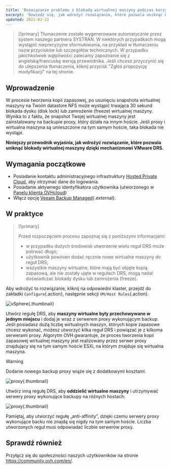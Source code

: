 ```yaml
---
title: 'Rozwiązanie problemu z blokadą wirtualnej maszyny podczas korzystania z Veeam Backup Managed'
excerpt: 'Dowiedz się, jak wdrożyć rozwiązanie, które pozwala uniknąć blokady wirtualnej maszyny za pomocą mechanizmu VMware DRS'
updated: 2022-02-22
---
```


> [!primary]
> Tłumaczenie zostało wygenerowane automatycznie przez system naszego partnera SYSTRAN. W niektórych przypadkach mogą wystąpić nieprecyzyjne sformułowania, na przykład w tłumaczeniu nazw przycisków lub szczegółów technicznych. W przypadku jakichkolwiek wątpliwości zalecamy zapoznanie się z angielską/francuską wersją przewodnika. Jeśli chcesz przyczynić się do ulepszenia tłumaczenia, kliknij przycisk "Zgłóś propozycję modyfikacji" na tej stronie.
>

## Wprowadzenie

W procesie tworzenia kopii zapasowej, po usunięciu snapshota wirtualnej maszyny na Twoim datastore NFS może wystąpić trwająca 30 sekund blokada dysku (disk lock) lub zamrożenie (freeze) wirtualnej maszyny.
Wynika to z faktu, że snapshot Twojej wirtualnej maszyny jest zainstalowany na backupie proxy, który działa na innym hoście. Jeśli proxy i wirtualna maszyna są umieszczone na tym samym hoście, taka blokada nie wystąpi.

**Niniejszy przewodnik wyjaśnia, jak wdrożyć rozwiązanie, które pozwala uniknąć blokady wirtualnej maszyny dzięki mechanizmowi VMware DRS.**

## Wymagania początkowe

- Posiadanie kontaktu administracyjnego infrastruktury [Hosted Private Cloud](https://www.ovhcloud.com/pl/enterprise/products/hosted-private-cloud/), aby otrzymać dane do logowania.
- Posiadanie aktywnego identyfikatora użytkownika (utworzonego w [Panelu klienta OVHcloud](https://www.ovh.com/auth/?action=gotomanager&from=https://www.ovh.pl/&ovhSubsidiary=pl))
- Włącz opcję [Veeam Backup Managed](https://www.ovhcloud.com/pl/enterprise/products/hosted-private-cloud/veeam-backup-managed/){.external}.

## W praktyce

> [!primary]
>
> Przed rozpoczęciem procesu zapoznaj się z poniższymi informacjami:
>
> - w przypadku dużych środowisk utworzenie wielu reguł DRS może potrwać długo;
> - użytkownik powinien dodać ręcznie nowe wirtualne maszyny do reguł DRS;
> - wszystkie maszyny wirtualne, które mają być objęte kopią zapasową, ale nie zostały ujęte w regułach DRS, mogą nadal doświadczać blokady dysku lub zamrożenia (freeze).
>

Aby wdrożyć to rozwiązanie, kliknij na odpowiedni klaster, przejdź do zakładki `Configure`{.action}, następnie sekcji `VM/Host Rules`{.action}.

![vSphere](en01add.png){.thumbnail}

Utwórz regułę DRS, aby **maszyny wirtualne były przechowywane w jednym miejscu** i dodaj je wraz z serwerem proxy wykonującym backup. Jeśli posiadasz dużą liczbę wirtualnych maszyn, których kopie zapasowe chcesz wykonać, możesz utworzyć kilka reguł DRS i powiązać je z kilkoma serwerami proxy. Algorytm OVH gwarantuje, że proces tworzenia kopii zapasowej wirtualnej maszyny jest realizowany przez serwer proxy znajdujący się na tym samym hoście ESXi, na którym znajduje się wirtualna maszyna.

> [!warning]
>
> Dodanie nowego backup proxy wiąże się z dodatkowymi kosztami.
>

![proxy](en02proxy.png){.thumbnail}

Utwórz inną regułę DRS, aby **oddzielić wirtualne maszyny** i utrzymywać serwery proxy wykonujące backupy na różnych hostach:

![proxy](en03proxy2.png){.thumbnail}

Pamiętaj, aby utworzyć regułę „anti-affinity”, dzięki czemu serwery proxy wykonujące backu nie znajdą się nigdy na tym samym hoście. Liczba utworzonych reguł musi odpowiadać liczbie serwerów proxy.

## Sprawdź również

Przyłącz się do społeczności naszych użytkowników na stronie <https://community.ovh.com/en/>.
